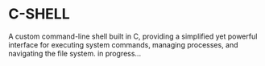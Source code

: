 # C-SHELL
A custom command-line shell built in C, providing a simplified yet powerful interface for executing system commands, managing processes, and navigating the file system.
in progress...
